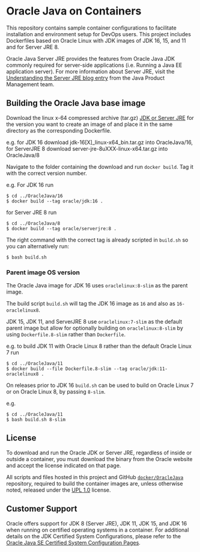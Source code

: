 Oracle Java on Containers
=====
This repository contains sample container configurations to facilitate installation and environment setup for DevOps users. This project includes Dockerfiles based on Oracle Linux with JDK images of JDK 16, 15, and 11 and for Server JRE 8.

Oracle Java Server JRE provides the features from Oracle Java JDK commonly required for server-side applications (i.e. Running a Java EE application server). For more information about Server JRE, visit the [Understanding the Server JRE blog entry](https://blogs.oracle.com/java-platform-group/understanding-the-server-jre) from the Java Product Management team.

## Building the Oracle Java base image
Download the linux x-64 compressed archive (tar.gz) [JDK or Server JRE](https://www.oracle.com/javadownload) for the version you want to create an image of and place it in the same directory as the corresponding Dockerfile.

e.g. for JDK 16 download jdk-16[X]_linux-x64_bin.tar.gz into OracleJava/16, 
for ServerJRE 8 download server-jre-8uXXX-linux-x64.tar.gz into OracleJava/8

Navigate to the folder containing the download and run `docker build`. Tag it with the correct version number.

e.g. For JDK 16 run
```
$ cd ../OracleJava/16
$ docker build --tag oracle/jdk:16 .
```

for Server JRE 8 run
```
$ cd ../OracleJava/8
$ docker build --tag oracle/serverjre:8 .
```

The right command with the correct tag is already scripted in `build.sh` so you can alternatively run:
```
$ bash build.sh
```
### Parent image OS version

The Oracle Java image for JDK 16 uses `oraclelinux:8-slim` as the parent image.

The build script `build.sh` will tag the JDK 16 image as `16` and also as `16-oraclelinux8`.

JDK 15, JDK 11, and ServerJRE 8 use `oraclelinux:7-slim` as the default parent image but allow for optionally building on `oraclelinux:8-slim` by using `Dockerfile.8-slim` rather than `Dockerfile`.

e.g. to build JDK 11 with Oracle Linux 8 rather than the default Oracle Linux 7 run

```
$ cd ../OracleJava/11
$ docker build --file Dockerfile.8-slim --tag oracle/jdk:11-oraclelinux8 .
```
On releases prior to JDK 16 `build.sh` can be used to build on Oracle Linux 7 or on Oracle Linux 8, by passing `8-slim`.

e.g. 

```
$ cd ../OracleJava/11
$ bash build.sh 8-slim
```

## License
To download and run the Oracle JDK or Server JRE, regardless of inside or outside a container, you must download the binary from the Oracle website and accept the license indicated on that page.

All scripts and files hosted in this project and GitHub [`docker/OracleJava`](./) repository, required to build the container images are, unless otherwise noted, released under the [UPL 1.0](https://oss.oracle.com/licenses/upl/) license.

## Customer Support
Oracle offers support for JDK 8 (Server JRE), JDK 11, JDK 15, and JDK 16 when running on certified operating systems in a container. For additional details on the JDK Certified System Configurations, please refer to the [Oracle Java SE Certified System Configuration Pages](https://www.oracle.com/technetwork/java/javaseproducts/documentation/index.html#sysconfig).
